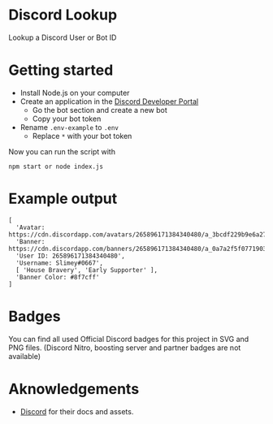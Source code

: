 # Discord Lookup

Lookup a Discord User or Bot ID

# Getting started

- Install Node.js on your computer
- Create an application in the [Discord Developer Portal](https://discord.com/developers/applications)
  - Go the bot section and create a new bot
  - Copy your bot token 
- Rename `.env-example` to `.env`
  - Replace `*` with your bot token

Now you can run the script with

```
npm start or node index.js
```

# Example output

```
[
  'Avatar: https://cdn.discordapp.com/avatars/265896171384340480/a_3bcdf229b9e6a27deabc5a60e1dde3f2',
  'Banner: https://cdn.discordapp.com/banners/265896171384340480/a_0a7a2f5f0771903b97ac6f1971be6545',
  'User ID: 265896171384340480',
  'Username: Slimey#0667',
  [ 'House Bravery', 'Early Supporter' ],
  'Banner Color: #8f7cff'
]
```

# Badges

You can find all used Official Discord badges for this project in SVG and PNG files. (Discord Nitro, boosting server and partner badges are not available)

# Aknowledgements

- [Discord](https://discord.com/developers/docs/resources/user#users-resource) for their docs and assets.
